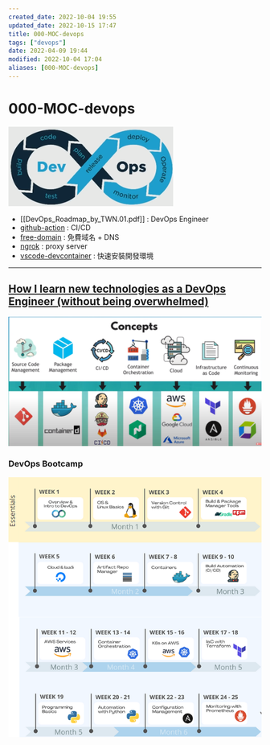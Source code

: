 ```yaml
---
created_date: 2022-10-04 19:55
updated_date: 2022-10-15 17:47
title: 000-MOC-devops
tags: ["devops"]
date: 2022-04-09 19:44
modified: 2022-10-04 17:04
aliases: [000-MOC-devops]
---
```


# 000-MOC-devops

![](images/000-MOC-devops-202210151622.png)

- [[DevOps_Roadmap_by_TWN.01.pdf]] : DevOps Engineer 
- [github-action](github-action.md) : CI/CD
- [free-domain](free-domain.md) : 免費域名 + DNS
- [ngrok](ngrok.md) : proxy server
- [vscode-devcontainer](vscode-devcontainer.md) : 快速安裝開發環境


---

## [How I learn new technologies as a DevOps Engineer (without being overwhelmed)](https://www.youtube.com/watch?v=Cthla7KqU04)

![](images/000-MOC-devops-202210151614.png)

### **DevOps Bootcamp**

![](images/000-MOC-devops-202210151651.png)
